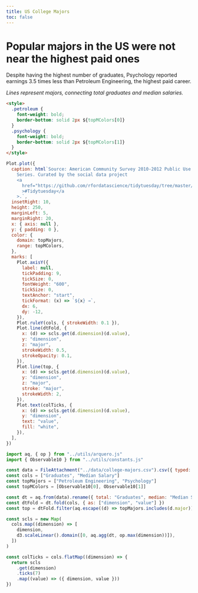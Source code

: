 ```yaml
---
title: US College Majors
toc: false
---
```


#  Popular majors in the US were not near the highest paid ones

Despite having the highest number of graduates,
<span class="psychology">Psychology</span> reported earnings 3.5 times less
than <span class="petroleum">Petroleum Engineering</span>, the highest paid
career.

_Lines represent majors, connecting total graduates and median salaries._

```html
<style>
  .petroleum {
    font-weight: bold;
    border-bottom: solid 2px ${topMColors[0]}
  }
  .psychology {
    font-weight: bold;
    border-bottom: solid 2px ${topMColors[1]}
  }
</style>
```

```js
Plot.plot({
  caption: html`Source: American Community Survey 2010-2012 Public Use Microdata
    Series. Curated by the social data project
    <a
      href="https://github.com/rfordatascience/tidytuesday/tree/master/data/2018/2018-10-16"
      >#Tidytuesday</a
    >.`,
  insetRight: 10,
  height: 250,
  marginLeft: 5,
  marginRight: 20,
  x: { axis: null },
  y: { padding: 0 },
  color: {
    domain: topMajors,
    range: topMColors,
  },
  marks: [
    Plot.axisY({
      label: null,
      tickPadding: 9,
      tickSize: 0,
      fontWeight: "600",
      tickSize: 0,
      textAnchor: "start",
      tickFormat: (x) => `${x} →`,
      dx: 6,
      dy: -12,
    }),
    Plot.ruleY(cols, { strokeWidth: 0.1 }),
    Plot.line(dtFold, {
      x: (d) => scls.get(d.dimension)(d.value),
      y: "dimension",
      z: "major",
      strokeWidth: 0.5,
      strokeOpacity: 0.1,
    }),
    Plot.line(top, {
      x: (d) => scls.get(d.dimension)(d.value),
      y: "dimension",
      z: "major",
      stroke: "major",
      strokeWidth: 2,
    }),
    Plot.text(colTicks, {
      x: (d) => scls.get(d.dimension)(d.value),
      y: "dimension",
      text: "value",
      fill: "white",
    }),
  ],
})
```

<!-- HELPERS -->

```js
import aq, { op } from "../utils/arquero.js"
import { Observable10 } from "../utils/constants.js"
```

```js
const data = FileAttachment("../data/college-majors.csv").csv({ typed: true })
const cols = ["Graduates", "Median Salary"]
const topMajors = ["Petroleum Engineering", "Psychology"]
const topMColors = [Observable10[0], Observable10[1]]
```

```js
const dt = aq.from(data).rename({ total: "Graduates", median: "Median Salary" })
const dtFold = dt.fold(cols, { as: ["dimension", "value"] })
const top = dtFold.filter(aq.escape((d) => topMajors.includes(d.major)))
```

```js
const scls = new Map(
  cols.map((dimension) => [
    dimension,
    d3.scaleLinear().domain([0, aq.agg(dt, op.max(dimension))]),
  ])
)

const colTicks = cols.flatMap((dimension) => {
  return scls
    .get(dimension)
    .ticks(7)
    .map((value) => ({ dimension, value }))
})
```
